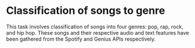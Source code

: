 # Classification of songs to genre

This task involves classification of songs into four genres: pop, rap, rock, and hip hop. These songs and their respective audio and text features have been gathered from the Spotify and Genius APIs respectively.
